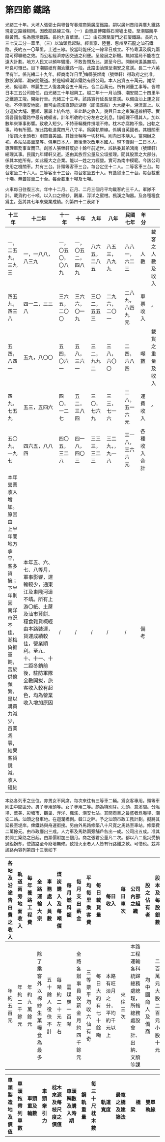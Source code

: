 # 第四節    鐵路

光緖三十年。大埔人張弼士與粵督岑春煊商築廣廈鐵路。嗣以廣州首段與廣九鐵路現定之路線相同。因改勘路線三條。（一）由惠屬博羅縣石灣墟出發。至潮屬饒平縣黃岡。名為惠潮鐵路。長約九百華里。（二）由石灣至廈門之石廈鐵路。長約九三七又二分一華里。（三）以汕頭爲起點。經普寧、陸豐、惠州至石龍之汕石鐵路。長約五一〇華里。上述三線。設當時能任定一線早日成立。不特粵漢及廣九兩路可得聯絡之效。而公私經濟亦因交通之利便。呈發展之新機。無如當局不能樹立遠大計劃。地方人民又以頻年騷擾。不敢告問及此。遲至今日。開辦尙遙遙無期。吁良可慨已。目下潮屬祇有潮汕鐵路一段。此路由汕頭至潮安之意溪。長二十六英里有半。係光緖二十九年。經商南洋日里[^1]梅縣張煜南（號榮軒）得政府之批准。敷設汕頭、潮安間鐵道。於是組織潮汕鐵路有限公司。本人出資五十萬元。謝榮光、吳理卿、林麗生三人復各集合五十萬元。合二百萬元。所有測量工事等。皆聘日本三五公司擔任。由光緒三十年起興工。越二年十一月汕頭、潮安間二十四里半之鐵道工竣。開始行車。光緖三十三年。該路實行延長至意溪。以備由汕上運之貨物。不停潮安地面。而可由意溪直卸於湖寮（即漳溪船）大木艇中。溯流直上。以分運於大埔、豐順、嘉屬上杭各地。查此路之收入。幾與日本之東海道線相等。實爲吾國各鐵路中最有成績者。計年所收約七分左右之利息。惜經理不得其人。加以數年來軍事影響。致收入短少。不特車輛機件損壞不修。枕木亦腐蝕不換。出軌之事。時有所聞。按此路軌道寛四尺八寸半。爲廣軌單線。係購自英國者。其機關車（俗謂火車頭者）則買自美國。其餘車輛等一切材料。則向日本購入。當開辦之初。各站站長車掌等。俱用日本人。厥後漸次改用本國人。現下僅剩一二日本人。專理車務事宜而已。創辦人張榮軒旣於十餘年前逝世。該路委其弟鴻南（號耀軒）總理其事。民國九年耀軒又逝。遂由其族侄公量及公垣接理。聞其股票之大部分。係其本姓所有。如此龐大之企業。能以一姓之力經營。實可為南中模範。今該公司使用之機關車。共有三台。計頭等客車三台。每台定坐十二人。二等客車三台。每台定坐二十六人。三等客車十三台。每台定坐五十人。有蓋貨車二十台。每台載重十噸。無蓋貨車二十台。每台載重十噸及七噸。

火車每日往復三次。年中十二月、正月、二月三個月平均載客約三千人。軍隊不計。載貨約七十噸。以入口之棉紗。鸛巢、浮洋之蜜柑。楓溪之陶器。及各種糧食爲主。茲將其七年來營業成績。列第四十二表如下

| 十三年                                                                                                                                                   | 十二年                                                                                                                                                                                                                                   | 十一年             | 十年               | 九年           | 八年              | 民國七年          | 年分         |                  |
|----------------------------------------------------------------------------------------------------------------------------------------------------------|------------------------------------------------------------------------------------------------------------------------------------------------------------------------------------------------------------------------------------------|--------------------|--------------------|----------------|-------------------|-------------------|--------------|------------------|
| 一，<br />二五九，<br />三九三                                                                                                                                       | 一，一八八，八三九                                                                                                                                                                                                                       | 一，〇五〇，〇八九 | 一，〇五二，四八九 | 八六五，二八五 | 八五三，八九九    | 八八一，六二三    | 人數         | 載客之人數及收入 |
| 四五九，<br />四三八                                                                                                                                           | 四一二，三三八                                                                                                                                                                                                                           | 三六五，二〇〇     | 三六六，〇一九     | 三〇二，五五三 | 二九六，二〇一    | 二八九，八四九 元 | 車票收入     |       ^           |
| 五四，<br />八四一                                                                                                                                             | 五九，八〇〇                                                                                                                                                                                                                             | 五四，〇六一       | 五八，三六一       | 三二，九九二   | 三八，六〇〇      | 二四，六八四      | 噸數         | 載貨之重量及收入 |
| 四九，<br />七五九                                                                                                                                             | 五三，五四六                                                                                                                                                                                                                             | 四〇，一二七       | 五二，三八四       | 三〇，七六九   | 三三，七一六      | 二八，五一六 元   | 運費收入     |       ^           |
| 五〇九，<br />一九七                                                                                                                                           | 四六五，八八四                                                                                                                                                                                                                           | 四〇五，三二八     | 四一八，四〇三     | 三三三，三二三 | 三二九，，九一八  | 三一八，三六六 元 | 各種收入合計 |                  |
| 本年營業<br />收入增加。<br />原因由<br />上半年間<br />地方承平，<br />客多貨擁；<br />下半年則因<br />南洋市況不佳，<br />潮梅負擔軍餉，<br />苦於供億頻繁，<br />是以購買力減少，<br />百業凋零，<br />結果客貨銳減，<br />收入短絀 | 本年五、六、七、八等月，軍事影響，運輸較少，通東江及東隴河道不靖。所有上游〇紙、土蓆及汕市荳餅、糧食雜貨概經由本路裝運，貨運成績較佳，營業順利。至九、十、十一、十二距冬銷前後，駐防軍隊全數開拔，旅客收入較有起色，均為營業收入增加原因 |         /           |         /           |      /          |                /   |         /          |      備考        |              ||

本路各列車之坐位。亦男女不同席。每次來往有三等車二輛。爲女客專用。頭等車則由中間區分。男子專用頭等。女子專用二等。頗為特別耳。汕頭、意溪間。分庵埠、華美、彩塘市、鸛巢、浮洋、楓溪、潮安七站。其間商業之最盛者爲庵埠、潮安二站。汕頭之發車地。在迴瀾橋側。韓江之畔。予之汕頭市政工務計劃。擬將其延長至堤岸。俾鐵路與舟運銜接。另由外馬路修築八十尺寛之馬路至車站。修築費二萬餘元。由市政廳出三成。人力車及馬路兩旁舗戶各出一成。公司出五成。准其於開工築路之日起。由票價附加三個月。商之張君公量凡二次。都以八二風災受損過鉅婉却。使該路至今廢壞無修。致搭火車者人人皆有行路難之歎。可惜也。兹將該路內容列第四十三表如下

| 各站及沿途告白費之收入 | 軌道兩旁地面收入 | 每年養路工程費 | 全路運輸大宗                   | 車務處人員數     | 煤炭購入及每噸價 | 每月燃料額   | 每月支出薪金                   | 平均每里乘客費       | 每日載貨量         | 每日收入                         | 每日車次 | 公司內部之組織                                                   | 股之佔有者       | 股本及每股銀數               | 公司之組織     |
|------------------------|------------------|----------------|--------------------------------|------------------|------------------|--------------|--------------------------------|----------------------|--------------------|----------------------------------|----------|------------------------------------------------------------------|------------------|------------------------------|----------------|
| 年約五百元             | 年約二千餘元     | 年約九萬餘元   | 除了乘客外以棉紗生菓糧食為最多 | 五十餘人役佚不計 | 每噸約二十元左右 | 需煤炭一百噸 | 全路各辦事員役薪金月約四千餘元 | 三等票平均收六仙有奇 | 每日大約有七十餘噸 | 本路有旺淡月之分，平均約千元以上 | 來往三次 | 本路工程運輸各科統歸總務處總理，所轄總務處設會計、出納、文牘等課 | 均中國商人及僑商 | 二百萬元<br />大股二百元<br />小股十元 | 照中華民國商律 |

| 車頭製造地及價值           | 車頭拖帶列車數 | 車頭重及輪數       | 車頭牽引力       | 枕木來源及每枝尺度之價值                                                                                             | 車頭輛數及購入時期             | 鋼軌重量 | 每三十尺枕木數 | 軌道寬度                                   | 最寬之橋及建築法                                                               | &nbsp;&nbsp;&nbsp;&nbsp;橋梁&nbsp;&nbsp;&nbsp;&nbsp;                               | 雙單軌線                                   | 房屋營繕費                                 | 全路購有地                       | 每里平均構造費   | &nbsp;&nbsp;站數及等級&nbsp;&nbsp;                                   | 全線及各站之距離（以英哩計）                                                                                                                                                       |
|----------------------------|----------------|--------------------|------------------|----------------------------------------------------------------------------------------------------------------------|--------------------------------|----------|----------------|--------------------------------------------|--------------------------------------------------------------------------------|------------------------------------|--------------------------------------------|--------------------------------------------|----------------------------------|------------------|----------------------------------------------|------------------------------------------------------------------------------------------------------------------------------------------------------------------------------------|
| 美國製每輛價<br />三萬九千五百元 | 二十八輛       | 四十七噸，車輪五度 | 馬力三百二十七匹 | 長八尺，寬九寸，厚六寸；前購自日本，為北海道出產品，每枝自一元八至二元餘，現在採辦本地雜木及星洲出產者，其價大略相同 | 車頭三輛，前清光緒三十二年購入 | 七十五磅 | 十三枝         | 四尺八寸半（中國標準軌）其路面寬度為十四尺 | 大橋二度在湘溪、馬隴，各長一百八十尺。建築用鐵架、洋石灰墩。建築費一十九萬餘元 | 大小橋梁二十七度，共長八百四十六尺 | 全路均屬單軌線，華美之外，其餘各站有待避線 | 各站房屋、機廠、貨倉等自開辦迄今約二十萬元 | 全路連各車站用地一千九百四十九畝 | 二萬一千二百餘元 | 本路共九站，汕潮為一等，庵埠為二等，餘均三等 | 汕頭至庵埠六里二，庵埠至華美二里八，華美至彩塘一里八，彩塘至鸛巢三里四，鸛巢至浮洋三里一，浮洋至楓溪四里八，楓溪至潮安二里一，潮安至意溪一里九，全線廿六里二。汕頭站距海岸三百餘丈 |

| 地圖                                 | &nbsp;&nbsp;&nbsp;&nbsp;&nbsp;&nbsp;&nbsp;&nbsp;路警&nbsp;&nbsp;&nbsp;&nbsp;&nbsp;&nbsp;&nbsp;&nbsp;                               | &nbsp;&nbsp;&nbsp;&nbsp;&nbsp;&nbsp;&nbsp;&nbsp;水患&nbsp;&nbsp;&nbsp;&nbsp;&nbsp;&nbsp;&nbsp;&nbsp;                                             | 全路通信         | 涵洞         | 貯機器車房       | &nbsp;&nbsp;&nbsp;&nbsp;&nbsp;&nbsp;&nbsp;&nbsp;水塔&nbsp;&nbsp;&nbsp;&nbsp;&nbsp;&nbsp;&nbsp;&nbsp;                                       | 機車廠之能力及<br />現有機器之價值                   | &nbsp;&nbsp;&nbsp;&nbsp;&nbsp;&nbsp;&nbsp;&nbsp;&nbsp;&nbsp;&nbsp;&nbsp;&nbsp;&nbsp;&nbsp;&nbsp;貨車&nbsp;&nbsp;&nbsp;&nbsp;&nbsp;&nbsp;&nbsp;&nbsp;&nbsp;&nbsp;&nbsp;&nbsp;&nbsp;&nbsp;&nbsp;&nbsp;                                                                                                                                 | &nbsp;&nbsp;&nbsp;&nbsp;二三等客車&nbsp;&nbsp;&nbsp;&nbsp;                                                               | &nbsp;&nbsp;&nbsp;&nbsp;頭二等合造車&nbsp;&nbsp;&nbsp;&nbsp;                                                                                                   |
|--------------------------------------|------------------------------------|--------------------------------------------------|------------------|--------------|------------------|--------------------------------------------|------------------------------------------------|--------------------------------------------------------------------------------------------------------------------------------------|--------------------------------------------------------------------------|----------------------------------------------------------------------------------------------------------------|
| 本路所存各圖<br />係本路存案之物，<br />不能交出 | 現四十餘名，沿用十餘年前之舊式軍械 | 路基低處遇大水時，亦有浸淹之處，且有不能過車者。 | 皆用電話，無電報 | 全路水涵甚多 | 全路只有汕頭一處 | 全路水塔三座：一在汕頭，一在華美，一在意溪 | 本機廠之能力足以修理機關車，全部機器值銀十萬元 | 有蓋車長十八尺八寸，高十一尺半，寬八尺一寸，容積一〇〇八立方尺，重量十噸。無蓋車長十八尺一寸，高五尺〇四，容積七〇〇立方尺，重量十噸 | 二等客車二輛，三等客車十三輛，均坐位四十八人，皆購自日本，每輛五千三百元 | 長二十四尺八寸，高十二尺五寸，寬九尺七寸；一等客位十二人，二等客位十八人；共三輛，購自日本大阪，價值七千五百元 |

[^1]: 即印度尼西亞北蘇門答臘省首府棉蘭市。是印度尼西亞僅次於雅加達及泗水的第三大城市，亦是蘇門答臘最大城市。

參見維基百科：棉蘭https://zh.wikipedia.org/zh-mo/%E6%A3%89%E8%98%AD

以及黃浪華：棉蘭地區的開發功臣——張榕軒紀念館巡禮https://www.chinaqw.com/zgqj/qkjc_hnyhw/201206/01/179078.shtml